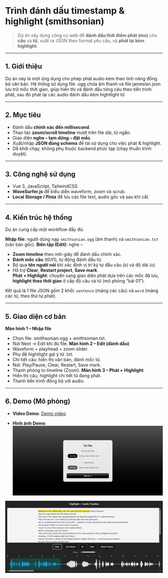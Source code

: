 # Trình đánh dấu timestamp & highlight (smithsonian)

> Dự án xây dựng công cụ web để **đánh dấu thời điểm phát (ms)** cho **câu** và **từ**, xuất ra JSON theo format yêu cầu, và **phát lại kèm highlight**.

---

## 1. Giới thiệu
Dự án này là một ứng dụng cho phép phát audio kèm theo tính năng đồng bộ văn bản. Hệ thống sử dụng file .ogg chứa âm thanh và file jameslan.json lưu trữ mốc thời gian, giúp hiển thị và đánh dấu từng câu theo tiến trình phát, sau đó phát lại các audio đánh dấu kèm hightlight từ

---

## 2. Mục tiêu
- Đánh dấu **chính xác đến millisecond**.  
- Thao tác **zoom/scroll timeline** mượt trên file dài, từ ngắn.  
- Giao diện **nghe – tạm dừng – đặt mốc**.  
- Xuất/nhập **JSON đúng schema** để tái sử dụng cho việc phát & highlight.  
- Dễ khởi chạy, không phụ thuộc backend phức tạp (chạy thuần trình duyệt). 

---

## 3. Công nghệ sử dụng
- Vue 3, JavaScript, TailwindCSS  
- **WaveSurfer.js** để biểu diễn waveform, zoom và scrub.
- **Local Storage / Pinia** để lưu các file text, audio gốc và sau khi cắt.  

---

## 4. Kiến trúc hệ thống
Dự án cung cấp một workflow đầy đủ:

  **Nhập file**: người dùng nạp `smithsonian.ogg` (âm thanh) và `smithsonian.txt` (văn bản gốc).
  **Biên tập (Edit)**: nghe –  
   - **Zoom timeline** theo mili-giây để đánh dấu chính xác.  
   - **Đánh mốc câu** (t0/t1), tự động đánh dấu từ.  
   - Bỏ qua **tên người nói** khi xác định vị trí ký tự đầu câu (`b`) và độ dài (`e`).  
   - Hỗ trợ **Clear**, **Restart project**, **Save mark**.  
  **Phát + Highlight**: chuyển sang giao diện phát dựa trên các mốc đã lưu, **highlight theo thời gian** ở cấp độ câu và từ (mô phỏng “bài 01”).

Kết quả là 1 file JSON gồm 2 khối: `sentence` (mảng các câu) và `word` (mảng các từ, theo thứ tự phát).

---

## 5. Giao diện cơ bản
  **Màn hình 1 – Nhập file**
  - Chọn file: smithsonian.ogg + smithsonian.txt.
  - Nút Next → Edit khi đủ file.
  **Màn hình 2 – Edit (đánh dấu)**
  - Waveform + playhead + zoom slider.
  - Phụ đề hightlight gợi ý từ .txt.
  - Chi tiết câu: hiển thị văn bản, đánh mốc từ.
  - Nút: Play/Pause, Clear, Restart, Save mark.
  - Thanh phóng to timeline (Zoom).
  **Màn hình 3 – Phát + Highlight**
  - Hiển thị câu, highlight chi tiết từ đang phát.
  - Thanh tiến trình đồng bộ với audio.

---

## 6. Demo (Mô phỏng)
- **Video Demo**:
[Demo video](./Demo-bai4.mp4)

- **Hình ảnh Demo**:
![Hình ảnh video](./demo1.png)

![Hình ảnh video](./demo2.png)
